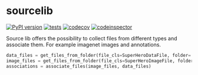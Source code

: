 # sourcelib

[![PyPI version](https://badge.fury.io/py/sourcelib.svg)](https://badge.fury.io/py/sourcelib)
[![tests](https://github.com/martvanrijthoven/source-lib/actions/workflows/tests.yml/badge.svg)](https://github.com/martvanrijthoven/source-lib/actions/workflows/tests.yml)
[![codecov](https://codecov.io/gh/martvanrijthoven/source-lib/branch/main/graph/badge.svg?token=HTW167NRS2)](https://codecov.io/gh/martvanrijthoven/source-lib)
[![codeinspector](https://api.codiga.io/project/34464/score/svg)](https://app.codiga.io/public/project/34464/source-lib/dashboard)


Source lib offers the possibility to collect files from different types and associate them. 
For example imagenet images and annotations.



```python
data_files = get_files_from_folder(file_cls=SuperHeroDataFile, folder='./', mode=SuperHeroMode.default)
image_files = get_files_from_folder(file_cls=SuperHeroImageFile, folder='./', mode=SuperHeroMode.default)
associations = associate_files(image_files, data_files)
```